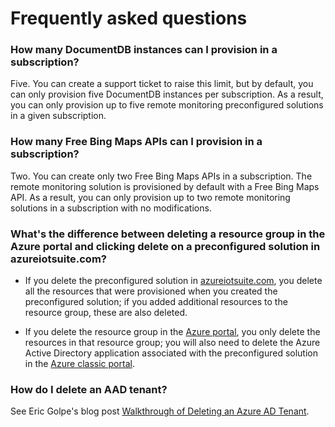 <properties
  pageTitle="Azure IoT Suite FAQ | Microsoft Azure"
  description="FAQ for IoT Suite."
  services=""
  suite="iot-suite"
  documentationCenter=""
  authors="aguilaaj"
  manager="timlt"
  editor=""/>

<tags
  ms.service="iot-suite"
  ms.devlang="na"
  ms.topic="article"
  ms.tgt_pltfrm="na"
  ms.workload="na"
  ms.date="11/17/2015"
  ms.author="araguila"/>
   
# Frequently asked questions

### How many DocumentDB instances can I provision in a subscription?

Five. You can create a support ticket to raise this limit, but by default, you can only provision five DocumentDB instances per subscription. As a result, you can only provision up to five remote monitoring preconfigured solutions in a given subscription.

### How many Free Bing Maps APIs can I provision in a subscription?

Two. You can create only two Free Bing Maps APIs in a subscription. The remote monitoring solution is provisioned by default with a Free Bing Maps API. As a result, you can only provision up to two remote monitoring solutions in a subscription with no modifications.

### What's the difference between deleting a resource group in the Azure portal and clicking delete on a preconfigured solution in azureiotsuite.com?

- If you delete the preconfigured solution in [azureiotsuite.com][lnk-azureiotsuite], you delete all the resources that were provisioned when you created the preconfigured solution; if you added additional resources to the resource group, these are also deleted. 

- If you delete the resource group in the [Azure portal][lnk-azure-portal], you only delete the resources in that resource group; you will also need to delete the Azure Active Directory application associated with the preconfigured solution in the [Azure classic portal][lnk-classic-portal].

### How do I delete an AAD tenant?

See Eric Golpe's blog post [Walkthrough of Deleting an Azure AD Tenant][lnk-delete-aad-tennant].


[lnk-azure-portal]: https://portal.azure.com
[lnk-azureiotsuite]: https://www.azureiotsuite.com/
[lnk-classic-portal]: https://manage.windowsazure.com
[lnk-delete-aad-tennant]: http://blogs.msdn.com/b/ericgolpe/archive/2015/04/30/walkthrough-of-deleting-an-azure-ad-tenant.aspx